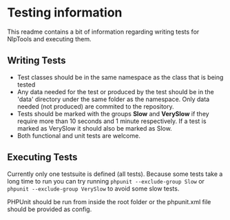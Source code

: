 Testing information
===================

This readme contains a bit of information regarding writing tests for NlpTools and executing them.

Writing Tests
-------------

* Test classes should be in the same namespace as the class that is being tested
* Any data needed for the test or produced by the test should be in the 'data' directory
  under the same folder as the namespace. Only data needed (not produced) are commited to
  the repository.
* Tests should be marked with the groups **Slow** and **VerySlow** if they require more than
  10 seconds and 1 minute respectively. If a test is marked as VerySlow it should also be marked
  as Slow.
* Both functional and unit tests are welcome.

Executing Tests
---------------

Currently only one testsuite is defined (all tests). Because some tests take a long time to
run you can try running `phpunit --exclude-group Slow` or `phpunit --exclude-group VerySlow`
to avoid some slow tests.

PHPUnit should be run from inside the root folder or the phpunit.xml file should be provided
as config.

